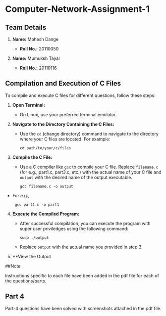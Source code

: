 # Computer-Network-Assignment-1

## Team Details

1. **Name:** Mahesh Dange
   - **Roll No.:** 20110050

2. **Name:** Mumuksh Tayal
   - **Roll No.:** 20110116

## Compilation and Execution of C Files

To compile and execute C files for different questions, follow these steps:

1. **Open Terminal:**
   - On Linux, use your preferred terminal emulator.

2. **Navigate to the Directory Containing the C Files:**
   - Use the `cd` (change directory) command to navigate to the directory where your C files are located. For example:
     ```
     cd path/to/your/c/files
     ```

3. **Compile the C File:**
   - Use a C compiler like `gcc` to compile your C file. Replace `filename.c` (for e.g., part1.c, part3.c, etc.) with the actual name of your C file and `output` with the desired name of the output executable.
     ```
     gcc filename.c -o output
     ```
  - For e.g.,
    ```
     gcc part1.c -o part1
     ```

4. **Execute the Compiled Program:**
   - After successful compilation, you can execute the program with super user priviledges using the following command:
     ```
     sudo ./output
     ```
   - Replace `output` with the actual name you provided in step 3.

5. **View the Output

##Note

Instructions specific to each file have been added in the pdf file for each of the questions/parts.

## Part 4

Part-4 questions have been solved with screenshots attached in the pdf file.

